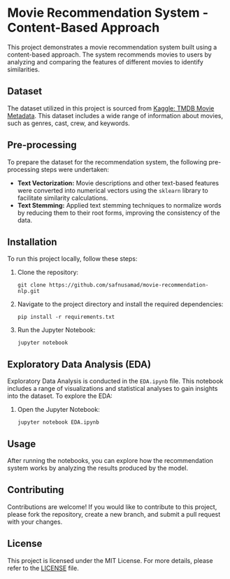<!DOCTYPE html>
<html lang="en">
<head>
    <meta charset="UTF-8">
    <meta name="viewport" content="width=device-width, initial-scale=1.0">
</head>
<body>

<h1>Movie Recommendation System - Content-Based Approach</h1>

<p>This project demonstrates a movie recommendation system built using a content-based approach. The system recommends movies to users by analyzing and comparing the features of different movies to identify similarities.</p>

<h2>Dataset</h2>
<p>The dataset utilized in this project is sourced from <a href="https://www.kaggle.com/datasets/tmdb/tmdb-movie-metadata">Kaggle: TMDB Movie Metadata</a>. This dataset includes a wide range of information about movies, such as genres, cast, crew, and keywords.</p>

<h2>Pre-processing</h2>
<p>To prepare the dataset for the recommendation system, the following pre-processing steps were undertaken:</p>
<ul>
    <li><strong>Text Vectorization:</strong> Movie descriptions and other text-based features were converted into numerical vectors using the <code>sklearn</code> library to facilitate similarity calculations.</li>
    <li><strong>Text Stemming:</strong> Applied text stemming techniques to normalize words by reducing them to their root forms, improving the consistency of the data.</li>
</ul>

<h2>Installation</h2>
<p>To run this project locally, follow these steps:</p>
<ol>
    <li>Clone the repository:
        <pre><code>git clone https://github.com/safnusamad/movie-recommendation-nlp.git</code></pre>
    </li>
    <li>Navigate to the project directory and install the required dependencies:
        <pre><code>pip install -r requirements.txt</code></pre>
    </li>
    <li>Run the Jupyter Notebook:
        <pre><code>jupyter notebook</code></pre>
    </li>
</ol>

<h2>Exploratory Data Analysis (EDA)</h2>
<p>Exploratory Data Analysis is conducted in the <code>EDA.ipynb</code> file. This notebook includes a range of visualizations and statistical analyses to gain insights into the dataset. To explore the EDA:</p>
<ol>
    <li>Open the Jupyter Notebook:
        <pre><code>jupyter notebook EDA.ipynb</code></pre>
    </li>
</ol>

<h2>Usage</h2>
<p>After running the notebooks, you can explore how the recommendation system works by analyzing the results produced by the model.</p>

<h2>Contributing</h2>
<p>Contributions are welcome! If you would like to contribute to this project, please fork the repository, create a new branch, and submit a pull request with your changes.</p>

<h2>License</h2>
<p>This project is licensed under the MIT License. For more details, please refer to the <a href="LICENSE">LICENSE</a> file.</p>

</body>
</html>

